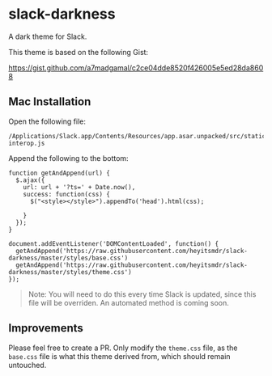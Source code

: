 # slack-darkness
A dark theme for Slack.

This theme is based on the following Gist:

https://gist.github.com/a7madgamal/c2ce04dde8520f426005e5ed28da8608

## Mac Installation

Open the following file:

```
/Applications/Slack.app/Contents/Resources/app.asar.unpacked/src/static/ssb-interop.js
```

Append the following to the bottom:

```
function getAndAppend(url) {
  $.ajax({
    url: url + '?ts=' + Date.now(),
    success: function(css) {
      $("<style></style>").appendTo('head').html(css);
      
    }
  });
}

document.addEventListener('DOMContentLoaded', function() {
  getAndAppend('https://raw.githubusercontent.com/heyitsmdr/slack-darkness/master/styles/base.css')
  getAndAppend('https://raw.githubusercontent.com/heyitsmdr/slack-darkness/master/styles/theme.css')
});
```

> Note: You will need to do this every time Slack is updated, since this file will be overriden.
> An automated method is coming soon.

## Improvements

Please feel free to create a PR. Only modify the `theme.css` file, as the `base.css` file is what this theme derived from, which should remain untouched.
